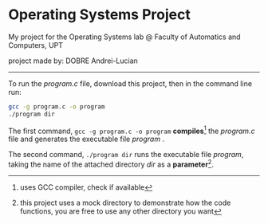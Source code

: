 # Operating Systems Project
My project for the Operating Systems lab @ Faculty of Automatics and Computers, UPT

project made by: DOBRE Andrei-Lucian

---

To run the *program.c* file, download this project, then in the command line run:

```bash
gcc -g program.c -o program
./program dir
```
The first command, `gcc -g program.c -o program` **compiles**[^1] the *program.c* file and generates the executable file *program* .

The second command, `./program dir` runs the executable file *program*, taking the name of the attached directory *dir* as a **parameter**[^2].

[^1]: uses GCC compiler, check if available
[^2]: this project uses a mock directory to demonstrate how the code functions, you are free to use any other directory you want
